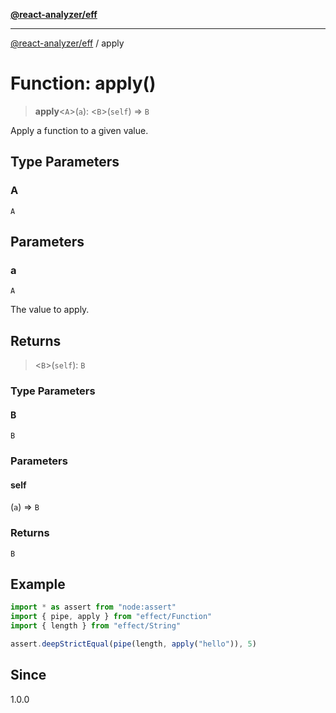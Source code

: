 [**@react-analyzer/eff**](../README.md)

***

[@react-analyzer/eff](../README.md) / apply

# Function: apply()

> **apply**\<`A`\>(`a`): \<`B`\>(`self`) => `B`

Apply a function to a given value.

## Type Parameters

### A

`A`

## Parameters

### a

`A`

The value to apply.

## Returns

> \<`B`\>(`self`): `B`

### Type Parameters

#### B

`B`

### Parameters

#### self

(`a`) => `B`

### Returns

`B`

## Example

```ts
import * as assert from "node:assert"
import { pipe, apply } from "effect/Function"
import { length } from "effect/String"

assert.deepStrictEqual(pipe(length, apply("hello")), 5)
```

## Since

1.0.0
